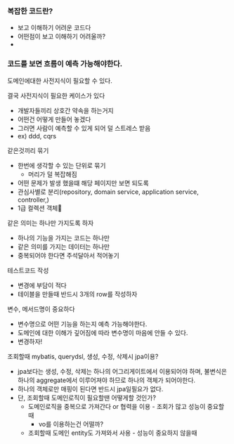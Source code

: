 ### 복잡한 코드란?
- 보고 이해하기 어려운 코드다
- 어떤점이 보고 이해하기 어려울까?
- 
### 코드를 보면 흐름이 예측 가능해야한다.

도메인에대한 사전지식이 필요할 수 있다.

결국 사전지식이 필요한 케이스가 있다
- 개발자들끼리 상호간 약속을 하는거지
- 어떤건 어떻게 만들어 놓겠다
- 그러면 사람이 예측할 수 있게 되어 덜 스트레스 받음
- ex) ddd, cqrs

같은것끼리 묶기
- 한번에 생각할 수 있는 단위로 묶기
	- 머리가 덜 복잡해짐
- 어떤 문제가 발생 했을떄 해당 페이지만 보면 되도록
- 관심사별로 분리(repository, domain service, application service, controller,)
- 1급 컬렉션 객체

같은 의미는 하나만 가지도록 하자
- 하나의 기능을 가지는 코드는 하나만
- 같은 의미를 가지는 데이터는 하나만
- 중복되어야 한다면 주석달아서 적어놓기

테스트코드 작성
- 변경에 부담이 적다
- 테이블을 만들때 반드시 3개의 row를 작성하자

변수, 메서드명이 중요하다
- 변수명으로 어떤 기능을 하는지 예측 가능해야한다.
- 도메인에 대한 이해가 깊어짐에 따라 변수명이 마음에 안들 수 있다.
- 변경하자!

조회할때 mybatis, querydsl, 생성, 수정, 삭제시 jpa이용?
- jpa보다는 생성, 수정, 삭제는 하나의 어그리게이트에서 이용되어야 하며, 불변식은 하나의 aggregate에서 이루어져야 하므로 하나의 객체가 되어야한다.
- 하나의 객체로만 매핑이 된다면 반드시 jpa일필요가 없다.
- 단, 조회할때 도메인로직이 필요할땐 어떻게할 것인가?
	- 도메인로직을 중복으로 가져간다 or 협력을 이용 - 조회가 많고 성능이 중요할때
		- vo를 이용하는건 어떨까?
	- 조회할때 도메인 entity도 가져와서 사용 - 성능이 중요하지 않을때
